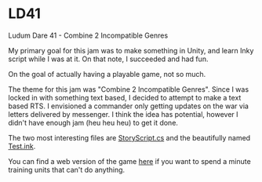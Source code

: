# LD41
Ludum Dare 41 - Combine 2 Incompatible Genres

My primary goal for this jam was to make something in Unity, and learn Inky script while I was at it. On that note, I succeeded and had fun.

On the goal of actually having a playable game, not so much.

The theme for this jam was "Combine 2 Incompatible Genres". Since I was locked in with something text based, I decided to attempt to make a text based RTS. I envisioned a commander only getting updates on the war via letters delivered by messenger. I think the idea has potential, however I didn't have enough jam (heu heu heu) to get it done.

The two most interesting files are [StoryScript.cs](https://github.com/Pellanor/LD41/blob/master/Assets/StoryScript.cs) and the beautifully named [Test.ink](https://github.com/Pellanor/LD41/blob/master/Assets/Ink/Test.ink).

You can find a web version of the game [here](http://valsarn.com/ludum_dare/ld41/) if you want to spend a minute training units that can't do anything.
